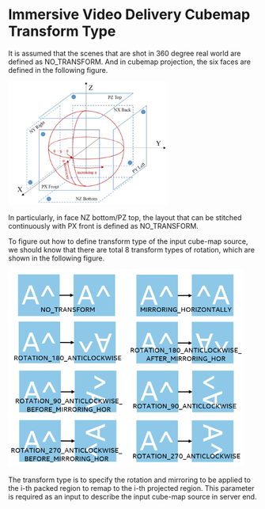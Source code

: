 # Immersive Video Delivery Cubemap Transform Type

It is assumed that the scenes that are shot in 360 degree real world are defined as NO_TRANSFORM. And in cubemap projection, the six faces are defined in the following figure.

<IMG src="img/OMAF_Compliant-Video-Delivery-cubemap_coord.png" height="250">

In particularly, in face NZ bottom/PZ top, the layout that can be stitched continuously with PX front is defined as NO_TRANSFORM.

To figure out how to define transform type of the input cube-map source, we should know that there are total 8 transform types of rotation, which are shown in the following figure.

<IMG src="img/OMAF_Compliant-Video-Delivery-transform_type.png" height="400">

The transform type is to specify the rotation and mirroring to be applied to the i-th packed region to remap to the i-th projected region. This parameter is required as an input to describe the input cube-map source in server end.
